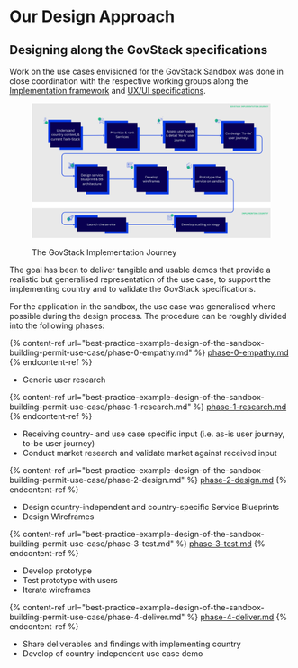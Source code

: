 # Our Design Approach

## Designing along the GovStack specifications

Work on the use cases envisioned for the GovStack Sandbox was done in close coordination with the respective working groups along the [Implementation framework](https://govstack.gitbook.io/implementation-playbook/) and [UX/UI specifications](https://govstack.gitbook.io/bb-ux/).&#x20;

<figure><img src="../../.gitbook/assets/image.png" alt=""><figcaption><p>The GovStack Implementation Journey</p></figcaption></figure>

The goal has been to deliver tangible and usable demos that provide a realistic but generalised representation of the use case, to support the implementing country and to validate the GovStack specifications.

For the application in the sandbox, the use case was generalised where possible during the design process. The procedure can be roughly divided into the following phases:



{% content-ref url="best-practice-example-design-of-the-sandbox-building-permit-use-case/phase-0-empathy.md" %}
[phase-0-empathy.md](best-practice-example-design-of-the-sandbox-building-permit-use-case/phase-0-empathy.md)
{% endcontent-ref %}

* Generic user research

{% content-ref url="best-practice-example-design-of-the-sandbox-building-permit-use-case/phase-1-research.md" %}
[phase-1-research.md](best-practice-example-design-of-the-sandbox-building-permit-use-case/phase-1-research.md)
{% endcontent-ref %}

* Receiving country- and use case specific input (i.e. as-is user journey, to-be user journey)
* Conduct market research and validate market against received input

{% content-ref url="best-practice-example-design-of-the-sandbox-building-permit-use-case/phase-2-design.md" %}
[phase-2-design.md](best-practice-example-design-of-the-sandbox-building-permit-use-case/phase-2-design.md)
{% endcontent-ref %}

* Design country-independent and country-specific Service Blueprints
* Design Wireframes

{% content-ref url="best-practice-example-design-of-the-sandbox-building-permit-use-case/phase-3-test.md" %}
[phase-3-test.md](best-practice-example-design-of-the-sandbox-building-permit-use-case/phase-3-test.md)
{% endcontent-ref %}

* Develop prototype
* Test prototype with users
* Iterate wireframes

{% content-ref url="best-practice-example-design-of-the-sandbox-building-permit-use-case/phase-4-deliver.md" %}
[phase-4-deliver.md](best-practice-example-design-of-the-sandbox-building-permit-use-case/phase-4-deliver.md)
{% endcontent-ref %}

* Share deliverables and findings with implementing country
* Develop of country-independent use case demo
